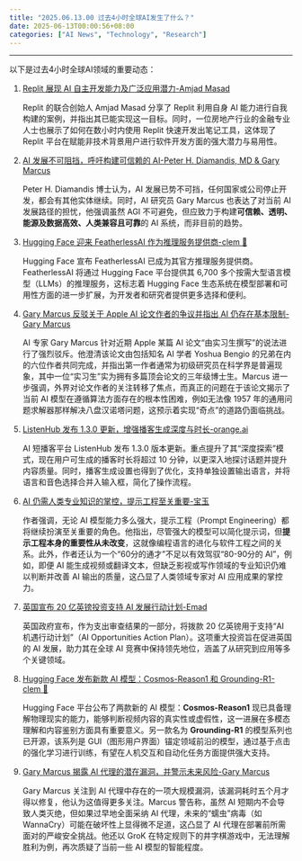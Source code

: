 ```yaml
---
title: "2025.06.13.00 过去4小时全球AI发生了什么？"
date: 2025-06-13T00:00:56+08:00
categories: ["AI News", "Technology", "Research"]
---
```


---

以下是过去4小时全球AI领域的重要动态：

1.  [Replit 展现 AI 自主开发能力及广泛应用潜力-Amjad Masad](https://x.com/amasad/status/1933180563491541132)

    Replit 的联合创始人 Amjad Masad 分享了 Replit 利用自身 AI 能力进行自我构建的案例，并指出其已能实现这一目标。同时，一位房地产行业的金融专业人士也展示了如何在数小时内使用 Replit 快速开发出笔记工具，这体现了 Replit 平台在赋能非技术背景用户进行软件开发方面的强大潜力与易用性。

2.  [AI 发展不可阻挡，呼吁构建可信赖的 AI-Peter H. Diamandis, MD & Gary Marcus](https://x.com/PeterDiamandis/status/1933178226479706112)

    Peter H. Diamandis 博士认为，AI 发展已势不可挡，任何国家或公司停止开发，都会有其他实体继续。同时，AI 研究员 Gary Marcus 也表达了对当前 AI 发展路径的担忧，他强调虽然 AGI 不可避免，但应致力于构建**可信赖、透明、能源及数据高效、人类兼容且可靠**的 AI 系统，而非目前的趋势。

3.  [Hugging Face 迎来 FeatherlessAI 作为推理服务提供商-clem 🤗](https://x.com/ClementDelangue/status/1933166190932722080)

    Hugging Face 宣布 FeatherlessAI 已成为其官方推理服务提供商。FeatherlessAI 将通过 Hugging Face 平台提供其 6,700 多个按需大型语言模型（LLMs）的推理服务，这标志着 Hugging Face 生态系统在模型部署和可用性方面的进一步扩展，为开发者和研究者提供更多选择和便利。

4.  [Gary Marcus 反驳关于 Apple AI 论文作者的争议并指出 AI 仍存在基本限制-Gary Marcus](https://x.com/GaryMarcus/status/1933159812713652639)

    AI 专家 Gary Marcus 针对近期 Apple 某篇 AI 论文“由实习生撰写”的说法进行了强烈驳斥。他澄清该论文由包括知名 AI 学者 Yoshua Bengio 的兄弟在内的六位作者共同完成，并指出第一作者通常为初级研究员在科学界是普遍现象，其中一位“实习生”实为拥有多篇顶会论文的三年级博士生。Marcus 进一步强调，外界对论文作者的关注转移了焦点，而真正的问题在于该论文揭示了当前 AI 模型在遵循算法方面存在的根本性困难，例如无法像 1957 年的通用问题求解器那样解决八盘汉诺塔问题，这预示着实现“奇点”的道路仍面临挑战。

5.  [ListenHub 发布 1.3.0 更新，增强播客生成深度与时长-orange.ai](https://x.com/oran_ge/status/1933146672877690965)

    AI 短播客平台 ListenHub 发布 1.3.0 版本更新。重点提升了其“深度探索”模式，现在用户可生成的播客时长将超过 10 分钟，以更深入地探讨话题并提升内容质量。同时，播客生成设置也得到了优化，支持单独设置输出语言，并将语言和音色选择合并入输入框，简化了操作流程。

6.  [AI 仍需人类专业知识的掌控，提示工程至关重要-宝玉](https://x.com/dotey/status/1933177003299033114)

    作者强调，无论 AI 模型能力多么强大，提示工程（Prompt Engineering）都将继续扮演至关重要的角色。他指出，尽管强大的模型可以简化提示词，但**提示工程本身的重要性从未改变**，这就像编程语言的进化与软件工程之间的关系。此外，作者还认为一个“60分的通才”不足以有效驾驭“80-90分的 AI”，例如，即便 AI 能生成视频或翻译文本，但缺乏影视或写作领域的专业知识仍难以判断并改善 AI 输出的质量，这凸显了人类领域专家对 AI 应用成果的掌控力。

7.  [英国宣布 20 亿英镑投资支持 AI 发展行动计划-Emad](https://x.com/EMostaque/status/1933163610790072571)

    英国政府宣布，作为支出审查结果的一部分，将拨款 20 亿英镑用于支持“AI 机遇行动计划”（AI Opportunities Action Plan）。这项重大投资旨在促进英国的 AI 发展，助力其在全球 AI 竞赛中保持领先地位，涵盖了从研究到应用等多个关键领域。

8.  [Hugging Face 发布新款 AI 模型：Cosmos-Reason1 和 Grounding-R1-clem 🤗](https://x.com/ClementDelangue/status/1933139303648940425)

    Hugging Face 平台公布了两款新的 AI 模型：**Cosmos-Reason1** 现已具备理解物理现实的能力，能够判断视频内容的真实性或虚假性，这一进展在多模态理解和内容鉴别方面具有重要意义。另一款名为 **Grounding-R1** 的模型系列也已开源，该系列是 GUI（图形用户界面）锚定领域前沿的模型，通过基于点击的强化学习进行训练，有望在人机交互和自动化任务方面提供强大支持。

9.  [Gary Marcus 揭露 AI 代理的潜在漏洞，并警示未来风险-Gary Marcus](https://x.com/GaryMarcus/status/1933157053079654906)

    Gary Marcus 关注到 AI 代理中存在的一项大规模漏洞，该漏洞耗时五个月才得以修复，他认为这值得更多关注。Marcus 警告称，虽然 AI 短期内不会导致人类灭绝，但如果过早地全面采纳 AI 代理，未来的“蠕虫”病毒（如 WannaCry）可能在破坏性上显得微不足道，这凸显了 AI 代理在部署前所需面对的严峻安全挑战。他还以 GroK 在特定规则下的井字棋游戏中，无法理解胜利为例，再次质疑了当前一些 AI 模型的智能程度。